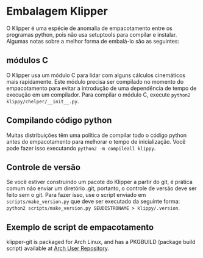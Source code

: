 # Embalagem Klipper

O Klipper é uma espécie de anomalia de empacotamento entre os programas python, pois não usa setuptools para compilar e instalar. Algumas notas sobre a melhor forma de embalá-lo são as seguintes:

## módulos C

O Klipper usa um módulo C para lidar com alguns cálculos cinemáticos mais rapidamente. Este módulo precisa ser compilado no momento do empacotamento para evitar a introdução de uma dependência de tempo de execução em um compilador. Para compilar o módulo C, execute `python2 klippy/chelper/__init__.py`.

## Compilando código python

Muitas distribuições têm uma política de compilar todo o código python antes do empacotamento para melhorar o tempo de inicialização. Você pode fazer isso executando `python2 -m compileall klippy`.

## Controle de versão

Se você estiver construindo um pacote do Klipper a partir do git, é prática comum não enviar um diretório .git, portanto, o controle de versão deve ser feito sem o git. Para fazer isso, use o script enviado em `scripts/make_version.py` que deve ser executado da seguinte forma: `python2 scripts/make_version.py SEUDISTRONAME > klippy/.version`.

## Exemplo de script de empacotamento

klipper-git is packaged for Arch Linux, and has a PKGBUILD (package build script) available at [Arch User Repository](https://aur.archlinux.org/cgit/aur.git/tree/PKGBUILD?h=klipper-git).
